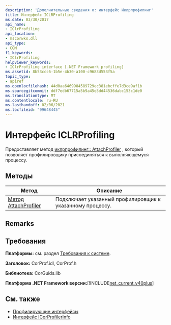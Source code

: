 ```yaml
---
description: 'Дополнительные сведения о: интерфейс Иклрпрофилинг'
title: Интерфейс ICLRProfiling
ms.date: 03/30/2017
api_name:
- IClrProfiling
api_location:
- mscorwks.dll
api_type:
- COM
f1_keywords:
- IClrProfiling
helpviewer_keywords:
- IClrProfiling interface [.NET Framework profiling]
ms.assetid: 8b53ccc6-1b5e-4b30-a100-c9683d553f5a
topic_type:
- apiref
ms.openlocfilehash: 44d0aa6469984589729ec381ebcffe7d3ce9af1b
ms.sourcegitcommit: ddf7edb67715a5b9a45e3dd44536dabc153c1de0
ms.translationtype: MT
ms.contentlocale: ru-RU
ms.lasthandoff: 02/06/2021
ms.locfileid: "99648445"
---
```

# <a name="iclrprofiling-interface"></a>Интерфейс ICLRProfiling

Предоставляет метод [иклрпрофилинг:: AttachProfiler](iclrprofiling-attachprofiler-method.md) , который позволяет профилировщику присоединяться к выполняющемуся процессу.  
  
## <a name="methods"></a>Методы  
  
|Метод|Описание|  
|------------|-----------------|  
|[Метод AttachProfiler](iclrprofiling-attachprofiler-method.md)|Подключает указанный профилировщик к указанному процессу.|  
  
## <a name="remarks"></a>Remarks  
  
## <a name="requirements"></a>Требования  

 **Платформы:** см. раздел [Требования к системе](../../get-started/system-requirements.md).  
  
 **Заголовок:** CorProf.idl, CorProf.h  
  
 **Библиотека:** CorGuids.lib  
  
 **Платформа .NET Framework версии:**[!INCLUDE[net_current_v40plus](../../../../includes/net-current-v40plus-md.md)]  
  
## <a name="see-also"></a>См. также

- [Профилирующие интерфейсы](profiling-interfaces.md)
- [Интерфейс ICorProfilerInfo](icorprofilerinfo-interface.md)

